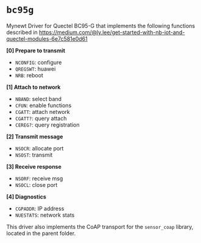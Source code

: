 # `bc95g`

Mynewt Driver for Quectel BC95-G that implements the following functions described in https://medium.com/@ly.lee/get-started-with-nb-iot-and-quectel-modules-6e7c581e0d61

**[0] Prepare to transmit**
- `NCONFIG`: configure <br>
- `QREGSWT`: huawei <br>
- `NRB`: reboot <br>

**[1] Attach to network**
- `NBAND`: select band <br>
- `CFUN`: enable functions <br>
- `CGATT`: attach network <br>
- `CGATT?`: query attach <br>
- `CEREG?`: query registration <br>

**[2] Transmit message**
- `NSOCR`: allocate port <br>
- `NSOST`: transmit <br>

**[3] Receive response**
- `NSORF`: receive msg <br>
- `NSOCL`: close port <br>

**[4] Diagnostics**
- `CGPADDR`: IP address <br>
- `NUESTATS`: network stats <br>

This driver also implements the CoAP transport for the `sensor_coap` library, located in the parent folder.
